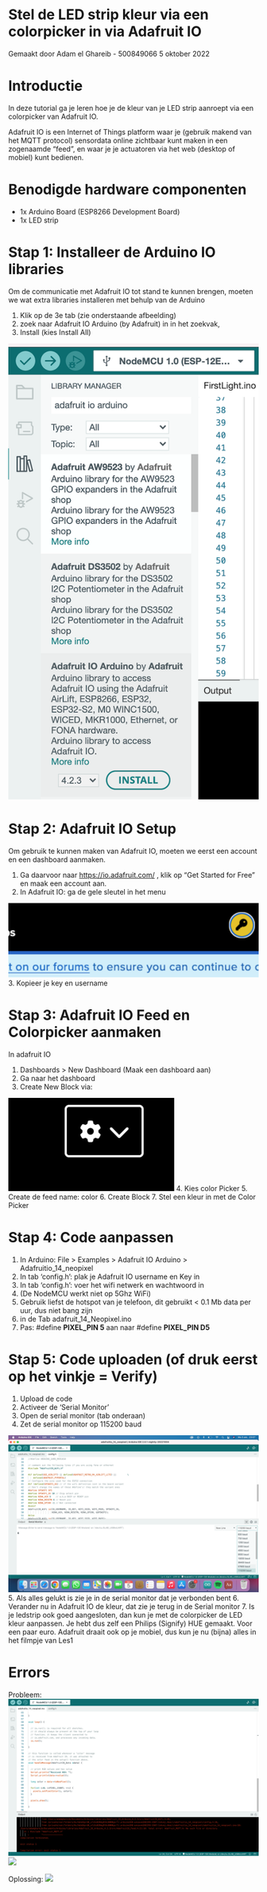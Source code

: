 # Stel de LED strip kleur via een colorpicker in via Adafruit IO

Gemaakt door Adam el Ghareib - 500849066
5 oktober 2022

# Introductie

In deze tutorial ga je leren hoe je de kleur van je LED strip aanroept via een colorpicker van Adafruit IO.

Adafruit IO is een Internet of Things platform waar je (gebruik makend van het MQTT protocol) sensordata online zichtbaar kunt maken in een zogenaamde “feed”, en waar je je actuatoren via het web (desktop of mobiel) kunt bedienen. 

# Benodigde hardware componenten

- 1x Arduino Board (ESP8266 Development Board)
- 1x LED strip

# Stap 1: Installeer de Arduino IO libraries

Om de communicatie met Adafruit IO tot stand te kunnen brengen, moeten we wat extra libraries installeren met behulp van de Arduino 

1. Klik op de 3e tab (zie onderstaande afbeelding) 
2. zoek naar  Adafruit IO Arduino (by Adafruit) in in het zoekvak,
3. Install (kies Install All)
<img src="/images/InstallLibrary.png">

# Stap 2: Adafruit IO Setup

Om gebruik te kunnen maken van Adafruit IO, moeten we eerst een account en een dashboard aanmaken. 

1. Ga daarvoor naar https://io.adafruit.com/ , klik op “Get Started for Free” en maak een account aan.  
2. In Adafruit IO: ga de gele sleutel in het menu
<img src="/images/ActivateKey.png">
3. Kopieer je key en username

# Stap 3: Adafruit IO Feed en Colorpicker aanmaken

In adafruit IO

1. Dashboards > New Dashboard (Maak een dashboard aan)
2. Ga naar het dashboard
3. Create New Block  via:
<img src="/images/Settings.png">
4. Kies color Picker
5. Create de feed name: color
6. Create Block
7. Stel een kleur in met de Color Picker

# Stap 4: Code aanpassen

1. In Arduino: File > Examples > Adafruit IO Arduino > Adafruitio_14_neopixel
2. In tab ‘config.h’: plak je Adafruit IO username en Key in
3. In tab ‘config.h’: voer het wifi netwerk en wachtwoord in 
4. (De NodeMCU werkt niet op 5Ghz WiFi)
5. Gebruik liefst de hotspot van je telefoon, dit gebruikt < 0.1 Mb data per uur, dus niet bang zijn
6. in de Tab adafruit_14_Neopixel.ino
7. Pas: #define **PIXEL_PIN 5** aan naar #define **PIXEL_PIN D5**

# Stap 5: Code uploaden (of druk eerst op het vinkje =  Verify)

1. Upload de code
2. Activeer de ‘Serial Monitor’ 
3. Open de serial monitor (tab onderaan)
4. Zet de serial monitor op 115200 baud
<img src="/images/Baud.png">
5. Als alles gelukt is zie je in de serial monitor dat je verbonden bent 
6. Verander nu in Adafruit IO de kleur, dat zie je terug in de Serial monitor
7. Is je ledstrip ook goed aangesloten, dan kun je met de colorpicker de LED kleur aanpassen. Je hebt dus zelf een Philips (Signify) HUE gemaakt. Voor een paar euro. Adafruit draait ook op je mobiel, dus kun je nu (bijna) alles in het filmpje van Les1 

# Errors 

Probleem:
<img src="/images/Error1.png">
<img src="/images/Error2.png">

Oplossing:
<img src="/kjhuimages/Error3.png">
